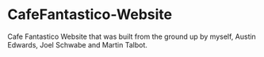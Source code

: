 # CafeFantastico-Website

Cafe Fantastico Website that was built from the ground up by myself, Austin Edwards, Joel Schwabe and Martin Talbot. 
